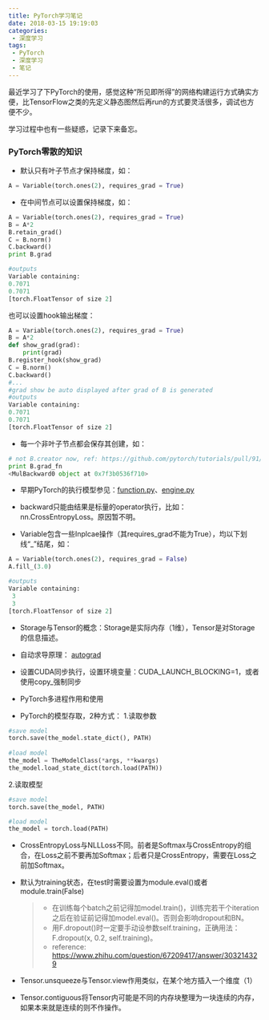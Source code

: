 ```yaml
---
title: PyTorch学习笔记
date: 2018-03-15 19:19:03
categories:
 - 深度学习
tags:
 - PyTorch
 - 深度学习
 - 笔记
---
```


最近学习了下PyTorch的使用，感觉这种“所见即所得”的网络构建运行方式确实方便，比TensorFlow之类的先定义静态图然后再run的方式要灵活很多，调试也方便不少。

学习过程中也有一些疑惑，记录下来备忘。

### PyTorch零散的知识

* 默认只有叶子节点才保持梯度，如：
```python
A = Variable(torch.ones(2), requires_grad = True)
```

* 在中间节点可以设置保持梯度，如：
```python
A = Variable(torch.ones(2), requires_grad = True)
B = A*2 
B.retain_grad()
C = B.norm()
C.backward()
print B.grad

#outputs
Variable containing:
0.7071
0.7071
[torch.FloatTensor of size 2]
```

  也可以设置hook输出梯度：
```python
A = Variable(torch.ones(2), requires_grad = True)
B = A*2 
def show_grad(grad):
    print(grad)
B.register_hook(show_grad)
C = B.norm()
C.backward()
#...
#grad show be auto displayed after grad of B is generated
#outputs
Variable containing:
0.7071
0.7071
[torch.FloatTensor of size 2]
```

* 每一个非叶子节点都会保存其创建，如：
```python
# not B.creator now, ref: https://github.com/pytorch/tutorials/pull/91/files
print B.grad_fn 
<MulBackward0 object at 0x7f3b0536f710>
```

* 早期PyTorch的执行模型参见：[function.py](https://github.com/pytorch/pytorch/blob/v0.1.1/torch/autograd/function.py)、[engine.py](https://github.com/pytorch/pytorch/blob/v0.1.1/torch/autograd/engine.py)  

* backward只能由结果是标量的operator执行，比如：nn.CrossEntropyLoss。原因暂不明。

* Variable包含一些Inplcae操作（其requires_grad不能为True），均以下划线“_”结尾，如：
```python
A = Variable(torch.ones(2), requires_grad = False)
A.fill_(3.0)

#outputs
Variable containing:
 3
 3
[torch.FloatTensor of size 2]
```

* Storage与Tensor的概念：Storage是实际内存（1维），Tensor是对Storage的信息描述。

* 自动求导原理： [autograd](http://pytorch.org/docs/0.3.1/notes/autograd.html)

* 设置CUDA同步执行，设置环境变量：CUDA_LAUNCH_BLOCKING=1，或者使用copy_强制同步

* PyTorch多进程作用和使用

* PyTorch的模型存取，2种方式：
 1.读取参数
```python
#save model
torch.save(the_model.state_dict(), PATH)
 
#load model
the_model = TheModelClass(*args, **kwargs)
the_model.load_state_dict(torch.load(PATH))
```

 2.读取模型
```python
#save model
torch.save(the_model, PATH)

#load model
the_model = torch.load(PATH)
```

* CrossEntropyLoss与NLLLoss不同。前者是Softmax与CrossEntropy的组合，在Loss之前不要再加Softmax；后者只是CrossEntropy，需要在Loss之前加Softmax。

* 默认为training状态，在test时需要设置为module.eval()或者module.train(False)
  > * 在训练每个batch之前记得加model.train()，训练完若干个iteration之后在验证前记得加model.eval()。否则会影响dropout和BN。  
  > * 用F.dropout()时一定要手动设参数self.training，正确用法：F.dropout(x, 0.2, self.training)。  
  > * reference: https://www.zhihu.com/question/67209417/answer/303214329

* Tensor.unsqueeze与Tensor.view作用类似，在某个地方插入一个维度（1）

* Tensor.contiguous将Tensor内可能是不同的内存块整理为一块连续的内存，如果本来就是连续的则不作操作。

